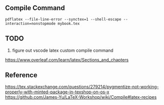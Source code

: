 

## Compile Command
`pdflatex --file-line-error --synctex=1 --shell-escape --interaction=nonstopmode mybook.tex `

## TODO

1. figure out vscode latex custom compile command

https://www.overleaf.com/learn/latex/Sections_and_chapters

## Reference
https://tex.stackexchange.com/questions/279214/pygmentize-not-working-properly-with-minted-package-in-texshop-on-os-x
https://github.com/James-Yu/LaTeX-Workshop/wiki/Compile#latex-recipes
